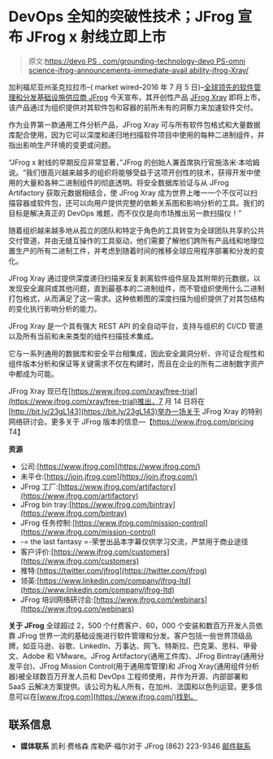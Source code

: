 # DevOps 全知的突破性技术；JFrog 宣布 JFrog x 射线立即上市

> 原文:[https://devo PS . com/grounding-technology-devo PS-omni science-jfrog-announcements-immediate-avail ability-jfrog-Xray/](https://devops.com/groundbreaking-technology-devops-omniscience-jfrog-announces-immediate-availability-jfrog-xray/)

加利福尼亚州圣克拉拉市–( market wired–2016 年 7 月 5 日)–[全球领先的软件管理和分发基础设施供应商 JFrog](https://www.jfrog.com/) 今天宣布，其开创性产品 [JFrog Xray](https://www.jfrog.com/xray/) 即将上市，该产品通过为组织提供对其软件包和容器的前所未有的洞察力来加速软件交付。

作为业界第一款通用工件分析产品，JFrog Xray 可与所有软件包格式和大量数据库配合使用，因为它可以深度和递归地扫描软件项目中使用的每种二进制组件，并指出影响生产环境的变更或问题。

“JFrog x 射线的早期反应非常显著，”JFrog 的创始人兼首席执行官施洛米·本哈姆说。“我们很高兴越来越多的组织将能够受益于这项开创性的技术，获得开发中使用的大量和各种二进制组件的彻底透明。将安全数据库验证与从 JFrog Artifactory 获取元数据相结合，使 JFrog Xray 成为世界上唯一一个不仅可以扫描容器或软件包，还可以向用户提供完整的依赖关系图和影响分析的工具。我们的目标是解决真正的 DevOps 难题，而不仅仅是向市场推出另一款扫描仪！”

随着组织越来越多地从孤立的团队和特定于角色的工具转变为全球团队共享的公共交付管道，并由无缝互操作的工具驱动，他们需要了解他们跨所有产品线和地理位置生产的所有二进制工件，并考虑到随着时间的推移全球应用程序部署和分发的变化。

JFrog Xray 通过提供深度递归扫描来反复剥离软件组件层及其附带的元数据，以发现安全漏洞或其他问题，直到最基本的二进制组件，而不管组织使用什么二进制打包格式，从而满足了这一需求。这种依赖图的深度扫描为组织提供了对其包结构的变化执行影响分析的能力。

JFrog Xray 是一个具有强大 REST API 的全自动平台，支持与组织的 CI/CD 管道以及所有当前和未来类型的组件扫描技术集成。

它与一系列通用的数据库和安全平台相集成，因此安全漏洞分析、许可证合规性和组件版本分析和保证等关键需求不仅在构建时，而且在企业的所有二进制数字资产中都成为可能。

JFrog Xray 现已在[https://www.jfrog.com/xray/free-trial](https://www.jfrog.com/xray/free-trial)推出，7 月 14 日将在[http://bit.ly/23gL143](https://bit.ly/23gL143)举办一场关于 JFrog Xray 的特别网络研讨会。更多关于 JFrog 版本的信息—【https://www.jfrog.com/pricing T4】

**资源**

*   公司:[https://www.jfrog.com](https://www.jfrog.com/)
*   未平仓:[https://join.jfrog.com](https://join.jfrog.com/)
*   JFrog 工厂:[https://www.jfrog.com/artifactory](https://www.jfrog.com/artifactory)
*   JFrog bin tray:[https://www.jfrog.com/bintray](https://www.jfrog.com/bintray)
*   JFrog 任务控制:[https://www.jfrog.com/mission-control](https://www.jfrog.com/mission-control)
*   -= the last fantasy =-荣誉出品本字幕仅供学习交流，严禁用于商业途径
*   客户评价:[https://www.jfrog.com/customers](https://www.jfrog.com/customers)
*   推特:[https://twitter.com/jfrog](https://twitter.com/jfrog)
*   领英:[https://www.linkedin.com/company/jfrog-ltd](https://www.linkedin.com/company/jfrog-ltd)
*   JFrog 培训网络研讨会:[https://www.jfrog.com/webinars](https://www.jfrog.com/webinars)

**关于 JFrog** 全球超过 2，500 个付费客户、60，000 个安装和数百万开发人员依靠 JFrog 世界一流的基础设施进行软件管理和分发。客户包括一些世界顶级品牌，如亚马逊、谷歌、LinkedIn、万事达、网飞、特斯拉、巴克莱、思科、甲骨文、Adobe 和 VMware。JFrog Artifactory(通用工件库)、JFrog Bintray(通用分发平台)、JFrog Mission Control(用于通用库管理)和 JFrog Xray(通用组件分析器)被全球数百万开发人员和 DevOps 工程师使用，并作为开源、内部部署和 SaaS 云解决方案提供。该公司为私人所有，在加州、法国和以色列运营。更多信息可以在[www.jfrog.com](https://www.jfrog.com/)找到。

## 联系信息

*   **媒体联系** 凯利·费格森
    库勒萨·福尔对于 JFrog
    (862) 223-9346
    [邮件联系](http://www2.marketwire.com/mw/emailprcntct?id=451A90C5AE8B073E)